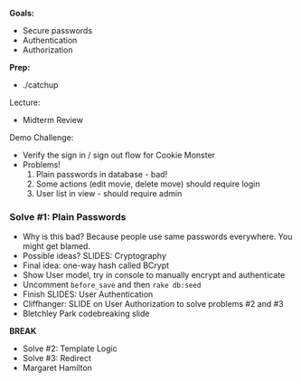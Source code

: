 **Goals:**

- Secure passwords
- Authentication
- Authorization


**Prep:**

- ./catchup

Lecture:
  - Midterm Review


Demo Challenge:
  - Verify the sign in / sign out flow for Cookie Monster
  - Problems!  
      1. Plain passwords in database - bad!
      3. Some actions (edit movie, delete move) should require login
      2. User list in view - should require admin

### Solve #1: Plain Passwords

* Why is this bad?  Because people use same passwords everywhere.  You might get blamed.
* Possible ideas? SLIDES: Cryptography
* Final idea: one-way hash called BCrypt
* Show User model, try in console to manually encrypt and authenticate
* Uncomment `before_save` and then `rake db:seed`
* Finish SLIDES: User Authentication
* Cliffhanger: SLIDE on User Authorization to solve problems #2 and #3
* Bletchley Park codebreaking slide

**BREAK**

* Solve #2: Template Logic
* Solve #3: Redirect
* Margaret Hamilton
